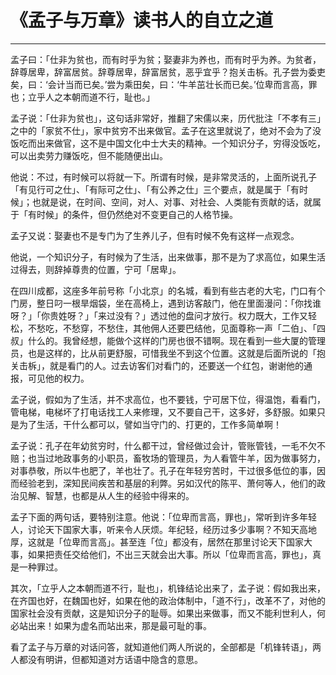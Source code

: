 # 《孟子与万章》读书人的自立之道

------

孟子曰：「仕非为贫也，而有时乎为贫；娶妻非为养也，而有时乎为养。为贫者，辞尊居卑，辞富居贫。辞尊居卑，辞富居贫，恶乎宜乎？抱关击柝。孔子尝为委吏矣，曰：‘会计当而已矣。’尝为乘田矣，曰：‘牛羊茁壮长而已矣。’位卑而言高，罪也；立乎人之本朝而道不行，耻也。」

孟子说：「仕非为贫也」，这句话非常好，推翻了宋儒以来，历代批注「不孝有三」之中的「家贫不仕」，家中贫穷不出来做官。孟子在这里就说了，绝对不会为了没饭吃而出来做官，这不是中国文化中士大夫的精神。一个知识分子，穷得没饭吃，可以出卖劳力赚饭吃，但不能随便出山。

他说：不过，有时候可以将就一下。所谓有时候，是非常灵活的，上面所说孔子「有见行可之仕」、「有际可之仕」、「有公养之仕」三个要点，就是属于「有时候」；也就是说，在时间、空间，对人、对事、对社会、人类能有贡献的话，就属于「有时候」的条件，但仍然绝对不变更自己的人格节操。

孟子又说：娶妻也不是专门为了生养儿子，但有时候不免有这样一点观念。

他说，一个知识分子，有时候为了生活，出来做事，那不是为了求高位，如果生活过得去，则辞掉尊贵的位置，宁可「居卑」。

在四川成都，这座多年前号称「小北京」的名城，看到有些古老的大宅，门口有个门房，整日叼一根旱烟袋，坐在高椅上，遇到访客敲门，他在里面漫问：「你找谁呀？」「你贵姓呀？」「来过没有？」透过他的盘问才放行。权力既大，工作又轻松，不愁吃，不愁穿，不愁住，其他佣人还要巴结他，见面尊称一声「二伯」、「四叔」什么的。我曾经想，能做个这样的门房也很不错啊。现在看到一些大厦的管理员，也是这样的，比从前更舒服，可惜我坐不到这个位置。这就是后面所说的「抱关击柝」，就是看门的人。过去访客们对看门的，还要送一个红包，谢谢他的通报，可见他的权力。

孟子说，假如为了生活，并不求高位，也不要钱，宁可居下位，得温饱，看看门，管电梯，电梯坏了打电话找工人来修理，又不要自己干，这多好，多舒服。如果只是为了生活，干什么都可以，譬如当守门的、打更的，工作多简单啊！

孟子说：孔子在年幼贫穷时，什么都干过，曾经做过会计，管账管钱，一毛不欠不赔；也当过地政事务的小职员，畜牧场的管理员，为人看管牛羊，因为做事努力，对事恭敬，所以牛也肥了，羊也壮了。孔子在年轻穷苦时，干过很多低位的事，因而经验老到，深知民间疾苦和基层的利弊。另如汉代的陈平、萧何等人，他们的政治见解、智慧，也都是从人生的经验中得来的。

孟子下面的两句话，要特别注意。他说：「位卑而言高，罪也」，常听到许多年轻人，讨论天下国家大事，听来令人厌烦。年纪轻，经历过多少事啊？不知天高地厚，这就是「位卑而言高」。甚至连「位」都没有，居然在那里讨论天下国家大事，如果把责任交给他们，不出三天就会出大事。所以「位卑而言高，罪也」，真是一种罪过。

其次，「立乎人之本朝而道不行，耻也」，机锋结论出来了，孟子说：假如我出来，在齐国也好，在魏国也好，如果在他的政治体制中，「道不行」，改革不了，对他的国家社会没有贡献，这是知识分子的耻辱。如果出来做事，而又不能利世利人，何必站出来！如果为虚名而站出来，那是最可耻的事。

看了孟子与万章的对话问答，就知道他们两人所说的，全部都是「机锋转语」，两人都没有明讲，但都知道对方话语中隐含的意思。

